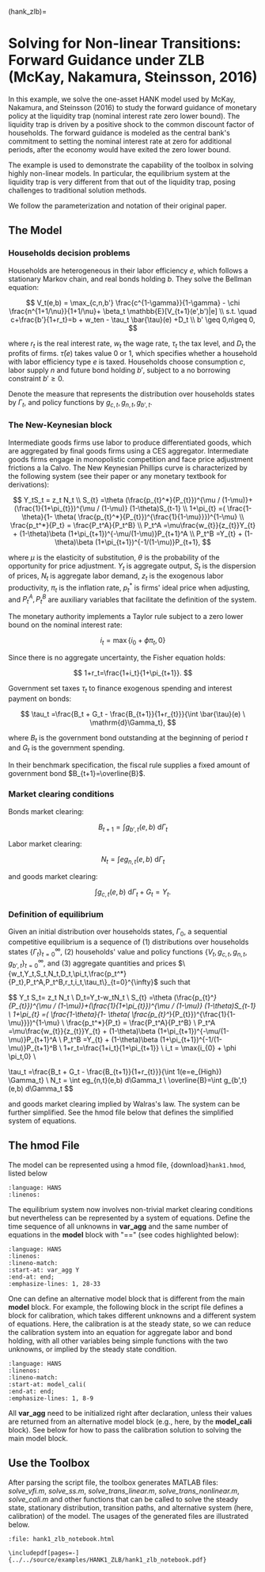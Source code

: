 (hank_zlb)=
# Solving for Non-linear Transitions: Forward Guidance under ZLB (McKay, Nakamura, Steinsson, 2016)

In this example, we solve the one-asset HANK model used by McKay, Nakamura, and Steinsson (2016) to study the forward guidance of monetary policy at the liquidity trap (nominal interest rate zero lower bound). The liquidity trap is driven by a positive shock to the common discount factor of households. The forward guidance is modeled as the central bank's commitment to setting the nominal interest rate at zero for additional periods, after the economy would have exited the zero lower bound.

The example is used to demonstrate the capability of the toolbox in solving highly non-linear models. In particular, the equilibrium system at the liquidity trap is very different from that out of the liquidity trap, posing challenges to traditional solution methods.

We follow the parameterization and notation of their original paper.

## The Model

### Households decision problems

Households are heterogeneous in their labor  efficiency $e$, which follows a stationary Markov chain, and real bonds holding $b$. They solve the Bellman equation:

$$
V_t(e,b) = \max_{c,n,b'} \frac{c^{1-\gamma}}{1-\gamma} - \chi \frac{n^{1+1/\nu}}{1+1/\nu}+ \beta_t \mathbb{E}[V_{t+1}(e',b')|e]
\\
s.t. \quad c+\frac{b'}{1+r_t}=b + w_ten - \tau_t \bar{\tau}(e) +D_t
\\
b' \geq 0,n\geq 0,
$$

where $r_t$ is the real interest rate, $w_t$ the wage rate, $\tau_t$ the tax level, and $D_t$ the profits of firms. $\bar{\tau}(e)$ takes value 0 or 1, which specifies whether a household with labor efficiency type $e$ is taxed. Households  choose consumption $c$, labor supply $n$ and future bond holding $b'$, subject to a no borrowing constraint $b' \geq 0$.

Denote the measure that represents the distribution over households states by $\Gamma_t$, and policy functions by $g_{c,t},g_{n,t},g_{b',t}$.

### The New-Keynesian block

Intermediate goods firms use labor to produce differentiated goods, which are aggregated by final goods firms using a CES aggregator.  Intermediate goods firms engage in monopolistic competition and face price adjustment frictions a la Calvo. The New Keynesian Phillips curve is characterized by the following system (see their paper or any monetary textbook for derivations):

$$
Y_tS_t = z_t  N_t
\\
S_{t} =\theta (\frac{p_{t}^*}{P_{t}})^{\mu / (1-\mu)}+(\frac{1}{1+\pi_{t}})^{\mu / (1-\mu)} (1-\theta)S_{t-1}
\\
1+\pi_{t} =( \frac{1-\theta}{1- \theta( \frac{p_{t}^*}{P_{t}})^{\frac{1}{1-\mu}}})^{1-\mu}
\\
\frac{p_t^*}{P_t} = \frac{P_t^A}{P_t^B}
\\
P_t^A =\mu\frac{w_{t}}{z_{t}}Y_{t} + (1-\theta)\beta (1+\pi_{t+1})^{-\mu/(1-\mu)}P_{t+1}^A
\\
P_t^B =Y_{t} + (1-\theta)\beta (1+\pi_{t+1})^{-1/(1-\mu)}P_{t+1},
$$

where $\mu$ is the elasticity of  substitution, $\theta$ is the probability of the opportunity for price adjustment. $Y_t$ is aggregate output, $S_t$ is the dispersion of prices, $N_t$ is aggregate labor demand, $z_t$ is the exogenous labor productivity, $\pi_t$ is the inflation rate, $p_t^*$ is firms' ideal price when adjusting, and $P_t^A,P_t^B$ are auxiliary variables that facilitate the definition of the system.

The monetary authority implements a Taylor rule subject to a zero lower bound on the nominal interest rate:

$$
i_t = \max\{i_{0} + \phi \pi_t,0\}
$$

Since there is no aggregate uncertainty, the Fisher equation holds:

$$
1+r_t=\frac{1+i_t}{1+\pi_{t+1}}.
$$

Government set taxes $\tau_t$ to finance exogenous spending and interest payment on bonds:

$$
\tau_t =\frac{B_t + G_t - \frac{B_{t+1}}{1+r_{t}}}{\int \bar{\tau}(e) \ \mathrm{d}\Gamma_t},
$$

where $B_t$ is the government bond outstanding at the beginning of period $t$ and $G_t$ is the government spending.

In their benchmark specification, the fiscal rule supplies a fixed amount of government bond $B_{t+1}=\overline{B}$.

### Market clearing conditions

Bonds market clearing:

$$
B_{t+1}=\int g_{b',t}(e,b) \ \mathrm{d}\Gamma_t
$$

Labor market clearing:

$$
N_t = \int eg_{n,t}(e,b) \ \mathrm{d}\Gamma_t
$$

and goods market clearing:

$$
\int g_{c,t}(e,b) \ \mathrm{d} \Gamma_t + G_t = Y_t.
$$


### Definition of equilibrium

Given an initial distribution over households states, $\Gamma_0$, a sequential competitive equilibrium is a sequence of (1) distributions over households states $\{\Gamma_t\}_{t=0}^{\infty}$, (2) households' value and policy functions $\{V_t,g_{c,t},g_{n,t},g_{b',t}\}_{t=0}^{\infty}$, and (3) aggregate quantities and prices $\{w_t,Y_t,S_t,N_t,D_t,\pi_t,\frac{p_t^*}{P_t},P_t^A,P_t^B,r_t,i_t,\tau_t\}_{t=0}^{\infty}$ such that

$$
Y_t S_t= z_t N_t
\\
D_t=Y_t-w_tN_t
\\
S_{t} =\theta (\frac{p_{t}^*}{P_{t}})^{\mu / (1-\mu)}+(\frac{1}{1+\pi_{t}})^{\mu / (1-\mu)} (1-\theta)S_{t-1}
\\
1+\pi_{t} =( \frac{1-\theta}{1- \theta( \frac{p_{t}^*}{P_{t}})^{\frac{1}{1-\mu}}})^{1-\mu}
\\
\frac{p_t^*}{P_t} = \frac{P_t^A}{P_t^B}
\\
P_t^A =\mu\frac{w_{t}}{z_{t}}Y_{t} + (1-\theta)\beta (1+\pi_{t+1})^{-\mu/(1-\mu)}P_{t+1}^A
\\
P_t^B =Y_{t} + (1-\theta)\beta (1+\pi_{t+1})^{-1/(1-\mu)}P_{t+1}^B
\\
1+r_t=\frac{1+i_t}{1+\pi_{t+1}}
\\
i_t = \max\{i_{0} + \phi \pi_t,0\}
\\

\tau_t =\frac{B_t + G_t - \frac{B_{t+1}}{1+r_{t}}}{\int 1(e=e_{High}) \Gamma_t}
\\
N_t = \int eg_{n,t}(e,b) d\Gamma_t
\\
\overline{B}=\int g_{b',t}(e,b) d\Gamma_t
$$

and goods market clearing  implied by Walras's law. The system can be further simplified. See the hmod file below that defines the simplified system of equations.

## The hmod File

The model can be represented using a hmod file, {download}`hank1.hmod`, listed below

```{literalinclude} hank1.hmod
:language: HANS
:linenos:
```

The equilibrium system now involves non-trivial market clearing conditions but nevertheless can be represented by a system of equations. Define the time sequence of all unknowns in **var_agg** and the same number of equations in the **model** block with "==" (see codes highlighted below):

```{literalinclude} hank1.hmod
:language: HANS
:linenos:
:lineno-match:
:start-at: var_agg Y
:end-at: end;
:emphasize-lines: 1, 28-33
```

One can define an alternative model block that is different from the main **model** block. For example, the following block in the script file defines a block for calibration, which takes different unknowns and a different system of equations. Here, the calibration is at the steady state, so we can reduce the calibration system into an equation for aggregate labor and bond holding, with all other variables being simple functions with the two unknowns, or implied by the steady state condition. 


```{literalinclude} hank1.hmod
:language: HANS
:linenos:
:lineno-match:
:start-at: model_cali(
:end-at: end;
:emphasize-lines: 1, 8-9
```

All **var_agg** need to be initialized right after declaration, unless their values are returned from an alternative model block (e.g., here, by the **model_cali** block). See below for how to pass the calibration solution to solving the main model block.

## Use the Toolbox

After parsing the script file, the toolbox generates MATLAB files: *solve_vfi.m*, *solve_ss.m*, *solve_trans_linear.m*, *solve_trans_nonlinear.m*, *solve_cali.m* and other functions that can be called to solve the steady state, stationary distribution, transition paths, and alternative system (here, calibration) of the model. The usages of the generated files are illustrated below.

```{raw} html
:file: hank1_zlb_notebook.html
```

```{raw} latex
\includepdf[pages=-]{../../source/examples/HANK1_ZLB/hank1_zlb_notebook.pdf}
```
